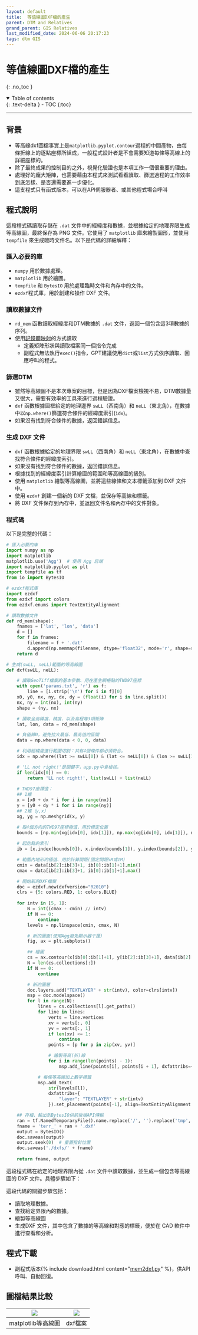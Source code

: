 ```yaml
---
layout: default
title:  等值線圖DXF檔的產生
parent: DTM and Relatives
grand_parent: GIS Relatives
last_modified_date: 2024-06-06 20:17:23
tags: dtm GIS
---
```


# 等值線圖DXF檔的產生
{: .no_toc }

<details open markdown="block">
  <summary>
    Table of contents
  </summary>
  {: .text-delta }
- TOC
{:toc}
</details>

---
## 背景

- 等高線dxf圖檔事實上是`matplotlib.pyplot.contour`過程的中間產物，由每條折線上的逐點座標所組成，一般程式設計者是不會需要知道每條等高線上的詳細座標的。
- 除了最終成果的控制目的之外，視覺化驗證也是本項工作一個很重要的理由。
- 處理好的龐大矩陣，也需要藉由本程式來測試看看讀取、篩選過程的工作效率到底怎樣、是否還需要進一步優化。
- 這支程式只有函式版本，可以在API伺服器者、或其他程式場合呼叫

## 程式說明

這段程式碼讀取存儲在 `.dat` 文件中的經緯度和數據，並根據給定的地理界限生成等高線圖，最終保存為 PNG 文件。它使用了 `matplotlib` 庫來繪製圖形，並使用 `tempfile` 來生成臨時文件名。以下是代碼的詳細解釋：

### 匯入必要的庫

- `numpy` 用於數據處理。
- `matplotlib` 用於繪圖。
- `tempfile` 和 `BytesIO` 用於處理臨時文件和內存中的文件。
- `ezdxf`程式庫，用於創建和操作 DXF 文件。

### 讀取數據文件

- `rd_mem` 函數讀取經緯度和DTM數據的 `.dat` 文件，返回一個包含這3項數據的序列。
- 使用[記憶體映射](https://numpy.org/doc/stable/reference/generated/numpy.memmap.html)的方式讀取
  - 定義矩陣形狀與讀取檔案同一個指令完成
  - 副程式無法執行`exec()`指令，GPT建議使用`dict`或`list`方式依序讀取、回應呼叫的程式。

### 篩選DTM

- 雖然等高線圖不是本次專案的目標，但是因為DXF檔案檢視不易，DTM數據量又很大，需要有效率的工具來進行過程驗證。
- `dxf` 函數根據圖框給定的地理邊界 `swLL`（西南角）和 `neLL`（東北角），在數據中以`np.where()`篩選符合條件的經緯度索引(`idx`)。
- 如果沒有找到符合條件的數據，返回錯誤信息。

### 生成 DXF 文件

- `dxf` 函數根據給定的地理界限 `swLL`（西南角）和 `neLL`（東北角），在數據中查找符合條件的經緯度索引。
- 如果沒有找到符合條件的數據，返回錯誤信息。
- 根據找到的經緯度索引計算繪圖的範圍和等高線圖的級別。
- 使用 `matplotlib` 繪製等高線圖，並將這些線條和文本標籤添加到 DXF 文件中。
- 使用 `ezdxf` 創建一個新的 DXF 文檔，並保存等高線和標籤。
- 將 DXF 文件保存到內存中，並返回文件名和內存中的文件對象。


### 程式碼

以下是完整的代碼：

```python
# 匯入必要的庫
import numpy as np
import matplotlib
matplotlib.use('Agg')  # 使用 Agg 后端
import matplotlib.pyplot as plt
import tempfile as tf
from io import BytesIO

# ezdxf程式庫
import ezdxf
from ezdxf import colors
from ezdxf.enums import TextEntityAlignment

# 讀取數據文件
def rd_mem(shape):
    fnames = ['lat', 'lon', 'data']
    d = []
    for f in fnames:
        filename = f + '.dat'
        d.append(np.memmap(filename, dtype='float32', mode='r', shape=shape))
    return d

# 生成(swLL, neLL)範圍的等高線圖
def dxf(swLL, neLL):

    # 讀取GeoTiff檔案的基本參數、用在產生網格點的TWD97座標
    with open('params.txt', 'r') as f:
        line = [i.strip('\n') for i in f][0]
    x0, y0, nx, ny, dx, dy = (float(i) for i in line.split())
    nx, ny = int(nx), int(ny)
    shape = (ny, nx)

    # 讀取全島緯度、精度、以及高程等3項矩陣
    lat, lon, data = rd_mem(shape)

    # 負值歸0，避免拉大最低、最高值的區間
    data = np.where(data < 0, 0, data)

    # 利用經緯度進行範圍切割：共有4個條件都必須符合。
    idx = np.where((lat >= swLL[0]) & (lat <= neLL[0]) & (lon >= swLL[1]) & (lon <= neLL[1]))

    # 'LL not right!'是關鍵字，app.py中會檢核。
    if len(idx[0]) == 0:
        return 'LL not right!', list(swLL) + list(neLL)
    
    # TWD97座標值：
    ## 1維
    x = [x0 + dx * i for i in range(nx)]
    y = [y0 + dy * i for i in range(ny)]
    ## 2維（y,x）
    xg, yg = np.meshgrid(x, y)

    # 取4個方向的TWD97座標極值，用於標定位置
    bounds = [np.min(xg[idx[0], idx[1]]), np.max(xg[idx[0], idx[1]]), np.min(yg[idx[0], idx[1]]), np.max(yg[idx[0], idx[1]])]
    
    # 起訖點的索引
    ib = [x.index(bounds[0]), x.index(bounds[1]), y.index(bounds[2]), y.index(bounds[3])]

    # 範圍內地形的極值、用於計算間距(固定間距5M或1M)
    cmin = data[ib[2]:ib[3]+1, ib[0]:ib[1]+1].min()
    cmax = data[ib[2]:ib[3]+1, ib[0]:ib[1]+1].max()

    # 開始新的DXF檔案
    doc = ezdxf.new(dxfversion="R2010")
    clrs = {5: colors.RED, 1: colors.BLUE}
    
    for intv in [5, 1]:
        N = int((cmax - cmin) // intv)
        if N == 0:
            continue
        levels = np.linspace(cmin, cmax, N)

        # 新的圖面(使用Agg避免顯示器干擾)
        fig, ax = plt.subplots()

        ## 繪圖
        cs = ax.contour(x[ib[0]:ib[1]+1], y[ib[2]:ib[3]+1], data[ib[2]:ib[3]+1, ib[0]:ib[1]+1], levels=levels)
        N = len(cs.collections[:])
        if N == 0:
            continue

        # 新的圖層
        doc.layers.add("TEXTLAYER" + str(intv), color=clrs[intv])
        msp = doc.modelspace()
        for l in range(N):
            lines = cs.collections[l].get_paths()
            for line in lines:
                verts = line.vertices
                xv = verts[:, 0]
                yv = verts[:, 1]
                if len(xv) <= 1:
                    continue
                points = [p for p in zip(xv, yv)]

                # 繪製等高(折)線
                for i in range(len(points) - 1):
                    msp.add_line(points[i], points[i + 1], dxfattribs={"color": clrs[intv]})

            # 每條等高線加上數字標籤
            msp.add_text(
                str(levels[l]),
                dxfattribs={
                    "layer": "TEXTLAYER" + str(intv)
                }).set_placement(points[-1], align=TextEntityAlignment.CENTER)

    ## 存檔、輸出到BytesIO供前後端API傳輸
    ran = tf.NamedTemporaryFile().name.replace('/', '').replace('tmp', '')
    fname = 'terr_' + ran + '.dxf'
    output = BytesIO()
    doc.saveas(output)
    output.seek(0)  # 重置指針位置
    doc.saveas('./dxfs/' + fname)
    
    return fname, output
```


這段程式碼在給定的地理界限內從 `.dat` 文件中讀取數據，並生成一個包含等高線圖的 DXF 文件。具體步驟如下：

這段代碼的關鍵步驟包括：
- 讀取地理數據。
- 查找給定界限內的數據。
- 繪製等高線圖
- 生成DXF 文件，其中包含了數據的等高線和對應的標籤，便於在 CAD 軟件中進行查看和分析。

## 程式下載

- 副程式版本{% include download.html content="[mem2dxf.py](./mem2dxf.py)" %}，供API呼叫、自動回復。

## 圖檔結果比較

![](https://github.com/sinotec2/Utilities/blob/main/GIS/DTM/pngs/2024-06-06-12-01-09.png?raw=true)|![](https://github.com/sinotec2/Utilities/blob/main/GIS/DTM/pngs/2024-06-06-16-06-34.png?raw=true)
|:-:|:-:
|matplotlib等高線圖|dxf檔案|
